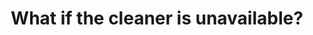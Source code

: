 ---
    order: 7
    title: "What if the cleaner is unavailable?"
    answer: "We'll inform you and send a replacement."
---